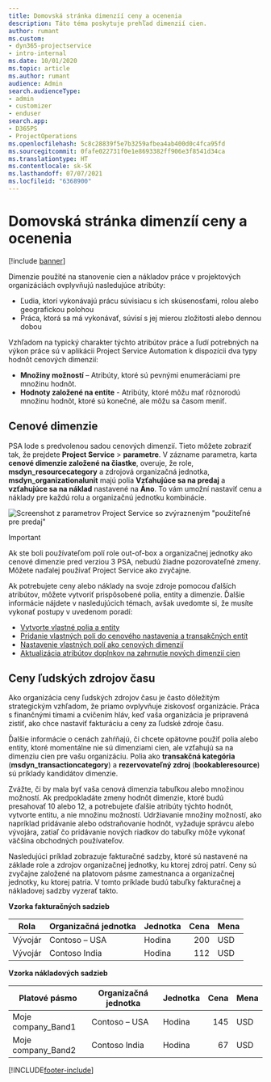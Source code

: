 ```yaml
---
title: Domovská stránka dimenzíí ceny a ocenenia
description: Táto téma poskytuje prehľad dimenzií cien.
author: rumant
ms.custom:
- dyn365-projectservice
- intro-internal
ms.date: 10/01/2020
ms.topic: article
ms.author: rumant
audience: Admin
search.audienceType:
- admin
- customizer
- enduser
search.app:
- D365PS
- ProjectOperations
ms.openlocfilehash: 5c8c28839f5e7b3259afbea4ab400d0c4fca95fd
ms.sourcegitcommit: 0fafe022731f0e1e8693382ff906e3f8541d34ca
ms.translationtype: HT
ms.contentlocale: sk-SK
ms.lasthandoff: 07/07/2021
ms.locfileid: "6368900"
---
```

# <a name="pricing-and-costing-dimensions-home-page"></a>Domovská stránka dimenzíí ceny a ocenenia

[!include [banner](../includes/psa-now-project-operations.md)]

Dimenzie použité na stanovenie cien a nákladov práce v projektových organizáciách ovplyvňujú nasledujúce atribúty:

- Ľudia, ktorí vykonávajú prácu súvisiacu s ich skúsenosťami, rolou alebo geografickou polohou
- Práca, ktorá sa má vykonávať, súvisí s jej mierou zložitosti alebo dennou dobou

Vzhľadom na typický charakter týchto atribútov práce a ľudí potrebných na výkon práce sú v aplikácii Project Service Automation k dispozícii dva typy hodnôt cenových dimenzií: 

- **Množiny možností** – Atribúty, ktoré sú pevnými enumeráciami pre množinu hodnôt.
- **Hodnoty založené na entite** - Atribúty, ktoré môžu mať rôznorodú množinu hodnôt, ktoré sú konečné, ale môžu sa časom meniť.

## <a name="pricing-dimensions"></a>Cenové dimenzie

PSA lode s predvolenou sadou cenových dimenzií. Tieto môžete zobraziť tak, že prejdete **Project Service** > **parametre**. V zázname parametra, karta **cenové dimenzie založené na čiastke**, overuje, že role, **msdyn_resourcecategory** a zdrojová organizačná jednotka, **msdyn_organizationalunit** majú polia **Vzťahujúce sa na predaj** a **vzťahujúce sa na náklad** nastavené na **Áno**. To vám umožní nastaviť cenu a náklady pre každú rolu a organizačnú jednotku kombinácie.

![Screenshot z parametrov Project Service so zvýrazneným "použiteľné pre predaj"](media/PS-OOB-parameters.png)

> [!IMPORTANT]
> Ak ste boli používateľom polí role out-of-box a organizačnej jednotky ako cenové dimenzie pred verziou 3 PSA, nebudú žiadne pozorovateľné zmeny. Môžete naďalej používať Project Service ako zvyčajne. 

Ak potrebujete ceny alebo náklady na svoje zdroje pomocou ďalších atribútov, môžete vytvoriť prispôsobené polia, entity a dimenzie. Ďalšie informácie nájdete v nasledujúcich témach, avšak uvedomte si, že musíte vykonať postupy v uvedenom poradí:

- [Vytvorte vlastné polia a entity](create-custom-fields-entities.md)
- [Pridanie vlastných polí do cenového nastavenia a transakčných entít](field-references.md)
- [Nastavenie vlastných polí ako cenových dimenzií ](set-up-pricing-dimensions.md)
- [Aktualizácia atribútov doplnkov na zahrnutie nových dimenzií cien](update-plug-in-attributes.md)

## <a name="pricing-human-resource-time"></a>Ceny ľudských zdrojov času
Ako organizácia ceny ľudských zdrojov času je často dôležitým strategickým vzhľadom, že priamo ovplyvňuje ziskovosť organizácie. Práca s finančnými tímami a cvičením hláv, keď vaša organizácia je pripravená zistiť, ako chce nastaviť fakturáciu a ceny za ľudské zdroje času.

Ďalšie informácie o cenách zahŕňajú, či chcete opätovne použiť polia alebo entity, ktoré momentálne nie sú dimenziami cien, ale vzťahujú sa na dimenziu cien pre vašu organizáciu. Polia ako **transakčná kategória** (**msdyn_transactioncategory**) a **rezervovateľný zdroj** (**bookableresource**) sú príklady kandidátov dimenzie. 

Zvážte, či by mala byť vaša cenová dimenzia tabuľkou alebo množinou možností. Ak predpokladáte zmeny hodnôt dimenzie, ktoré budú presahovať 10 alebo 12, a potrebujete ďalšie atribúty týchto hodnôt, vytvorte entitu, a nie množinu možností. Udržiavanie množiny možností, ako napríklad pridávanie alebo odstraňovanie hodnôt, vyžaduje správcu alebo vývojára, zatiaľ čo pridávanie nových riadkov do tabuľky môže vykonať väčšina obchodných používateľov.

Nasledujúci príklad zobrazuje fakturačné sadzby, ktoré sú nastavené na základe role a zdrojov organizačnej jednotky, ku ktorej zdroj patrí. Ceny sú zvyčajne založené na platovom pásme zamestnanca a organizačnej jednotky, ku ktorej patria. V tomto príklade budú tabuľky fakturačnej a nákladovej sadzby vyzerať takto.

**Vzorka fakturačných sadzieb**

| Rola        | Organizačná jednotka    |Jednotka      |Cena      |Mena  |
| ------------|-------------|----------|----------:|----------|
| Vývojár   | Contoso – USA  |Hodina | 200|USD     |
| Vývojár   | Contoso India |Hodina|   112|USD     |


**Vzorka nákladových sadzieb**

| Platové pásmo     | Organizačná jednotka    |Jednotka      |Cena      |Mena  |
| ----------------|-------------|----------|----------:|----------|
| Moje company_Band1 | Contoso – USA  |Hodina | 145|USD     |
| Moje company_Band2 | Contoso India |Hodina|   67|USD     |


[!INCLUDE[footer-include](../includes/footer-banner.md)]
